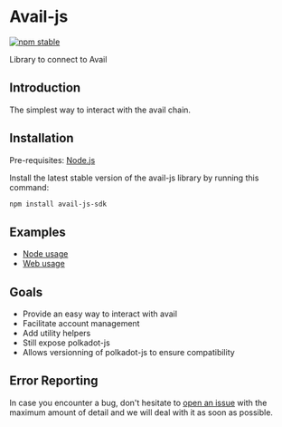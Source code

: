 # Avail-js

[![npm stable](https://img.shields.io/npm/v/avail-js-sdk?logo=npm&style=flat-square)](https://www.npmjs.com/package/avail-js-sdk)

Library to connect to Avail

## Introduction

The simplest way to interact with the avail chain.

## Installation

Pre-requisites:
[Node.js](https://nodejs.org/en/download/)

Install the latest stable version of the avail-js library by running this command:

```bash
npm install avail-js-sdk
```

## Examples

- [Node usage](https://github.com/availproject/avail/tree/main/avail-js/examples/node-examples)
- [Web usage](https://github.com/availproject/avail/tree/main/avail-js/examples/next-example)

## Goals

- Provide an easy way to interact with avail
- Facilitate account management
- Add utility helpers
- Still expose polkadot-js
- Allows versionning of polkadot-js to ensure compatibility

## Error Reporting

In case you encounter a bug, don't hesitate to [open an issue](https://github.com/availproject/avail/issues/new/choose) with the maximum amount of detail and we will deal with it as soon as possible.

